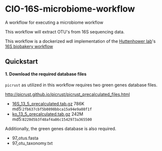 # CIO-16S-microbiome-workflow
A workflow for executing a microbiome workflow

This workflow will extract OTU's from 16S sequencing data.

This workflow is a dockerized wdl implementation of the [Huttenhower lab](http://huttenhower.sph.harvard.edu
)'s [16S biobakery workflow](https://github.com/biobakery/biobakery/wiki/biobakery_workflows#3-16s-profiling)

## Quickstart

#### 1. Download the required database files

`picrust` as utilized in this workflow requires two green genes database files.

http://picrust.github.io/picrust/picrust_precalculated_files.html

* [16S_13_5_precalculated.tab.gz](http://kronos.pharmacology.dal.ca/public_files/picrust/picrust_precalculated_v1.1.4/13_5/16S_13_5_precalculated.tab.gz) 786K md5:`2fb637cbf5b0898bbca15a94e9a08f1f`
* [ko_13_5_precalculated.tab.gz](http://kronos.pharmacology.dal.ca/public_files/picrust/picrust_precalculated_v1.1.4/13_5/ko_13_5_precalculated.tab.gz) 242M md5:`8220d5b3f48af4a86c1542973a365500`

Additionally, the green genes database is also required.

* 97_otus.fasta
* 97_otu_taxonomy.txt
